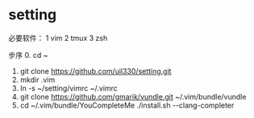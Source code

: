 # setting

必要软件：
1 vim
2 tmux
3 zsh

步序
0.	cd ~	
1.	git clone https://github.com/uil330/setting.git
2.	mkdir .vim
3.	ln -s ~/setting/vimrc ~/.vimrc	
4.	git clone https://github.com/gmarik/vundle.git ~/.vim/bundle/vundle
5.	cd ~/.vim/bundle/YouCompleteMe
	./install.sh --clang-completer

